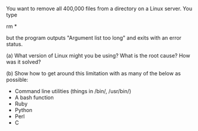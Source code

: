 You want to remove all 400,000 files from a directory on a Linux server. You type

rm *

but the program outputs "Argument list too long" and exits with an error status.

(a) What version of Linux might you be using? What is the root cause? How was it solved?

(b) Show how to get around this limitation with as many of the below as possible:

  - Command line utilities (things in /bin/, /usr/bin/)
  - A bash function
  - Ruby
  - Python
  - Perl
  - C
